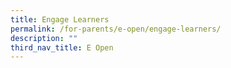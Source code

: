 ```yaml
---
title: Engage Learners
permalink: /for-parents/e-open/engage-learners/
description: ""
third_nav_title: E Open
---
```

